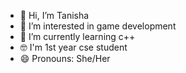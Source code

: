 - 👋 Hi, I’m Tanisha
- 👀 I’m interested in game development 
- 🌱 I’m currently learning c++
- 🤓 I'm 1st year cse student 
- 😄 Pronouns: She/Her

<!---
tanishakr06/tanishakr06 is a ✨ special ✨ repository because its `README.md` (this file) appears on your GitHub profile.
You can click the Preview link to take a look at your changes.
--->
